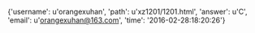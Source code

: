 {'username': u'orangexuhan', 'path': u'xz1201/1201.html', 'answer': u'C', 'email': u'orangexuhan@163.com', 'time': '2016-02-28:18:20:26'}